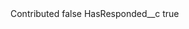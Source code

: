 <?xml version="1.0" encoding="UTF-8"?>
<CustomMetadata xmlns="http://soap.sforce.com/2006/04/metadata" xmlns:xsi="http://www.w3.org/2001/XMLSchema-instance" xmlns:xsd="http://www.w3.org/2001/XMLSchema">
    <label>Contributed</label>
    <protected>false</protected>
    <values>
        <field>HasResponded__c</field>
        <value xsi:type="xsd:boolean">true</value>
    </values>
</CustomMetadata>
